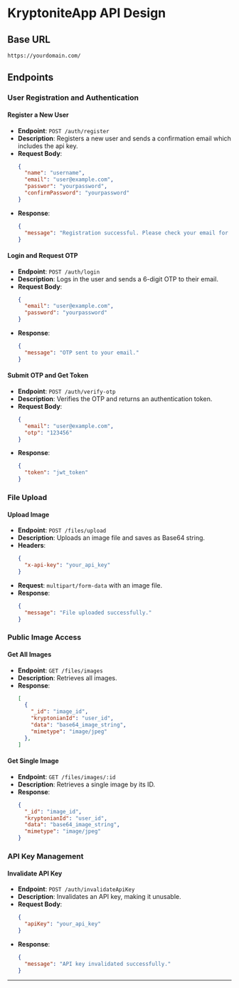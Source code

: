 # KryptoniteApp API Design

## Base URL

`https://yourdomain.com/`

## Endpoints

### User Registration and Authentication

#### Register a New User

- **Endpoint**: `POST /auth/register`
- **Description**: Registers a new user and sends a confirmation email which includes the api key.
- **Request Body**:
  ```json
  {
    "name": "username",
    "email": "user@example.com",
    "passwor": "yourpassword",
    "confirmPassword": "yourpassword"
  }
  ```
- **Response**:
  ```json
  {
    "message": "Registration successful. Please check your email for confirmation."
  }
  ```
  
#### Login and Request OTP

- **Endpoint**: `POST /auth/login`
- **Description**: Logs in the user and sends a 6-digit OTP to their email.
- **Request Body**:
  ```json
  {
    "email": "user@example.com",
    "password": "yourpassword"
  }
  ```
- **Response**:
  ```json
  {
    "message": "OTP sent to your email."
  }
  ```

#### Submit OTP and Get Token

- **Endpoint**: `POST /auth/verify-otp`
- **Description**: Verifies the OTP and returns an authentication token.
- **Request Body**:
  ```json
  {
    "email": "user@example.com",
    "otp": "123456"
  }
  ```
- **Response**:
  ```json
  {
    "token": "jwt_token"
  }
  ```

### File Upload

#### Upload Image

- **Endpoint**: `POST /files/upload`
- **Description**: Uploads an image file and saves as Base64 string.
- **Headers**:
  ```json
  {
    "x-api-key": "your_api_key"
  }
  ```
- **Request**: `multipart/form-data` with an image file.
- **Response**:
  ```json
  {
    "message": "File uploaded successfully."
  }
  ```

### Public Image Access

#### Get All Images

- **Endpoint**: `GET /files/images`
- **Description**: Retrieves all images.
- **Response**:
  ```json
  [
    {
      "_id": "image_id",
      "kryptonianId": "user_id",
      "data": "base64_image_string",
      "mimetype": "image/jpeg"
    },
  ]
  ```

#### Get Single Image

- **Endpoint**: `GET /files/images/:id`
- **Description**: Retrieves a single image by its ID.
- **Response**:
  ```json
  {
    "_id": "image_id",
    "kryptonianId": "user_id",
    "data": "base64_image_string",
    "mimetype": "image/jpeg"
  }
  ```

### API Key Management

#### Invalidate API Key

- **Endpoint**: `POST /auth/invalidateApiKey`
- **Description**: Invalidates an API key, making it unusable.
- **Request Body**:
  ```json
  {
    "apiKey": "your_api_key"
  }
  ```
- **Response**:
  ```json
  {
    "message": "API key invalidated successfully."
  }
  ```

---
